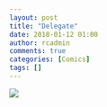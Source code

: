 ```yaml
---
layout: post
title: "Delegate"
date: 2018-01-12 01:00
author: rcadmin
comments: true
categories: [Comics]
tags: []
---
```

<a href="../comics/2018/01/12/delegate"><img src="http://dl.bitsmack.com/comics/20180112.jpg" /></a>
